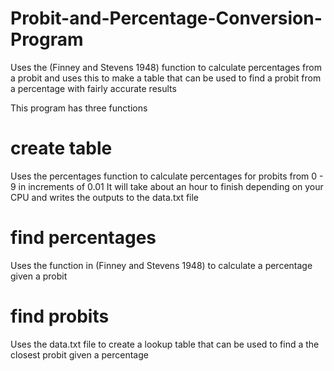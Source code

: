 # Probit-and-Percentage-Conversion-Program
Uses the (Finney and Stevens 1948) function to calculate percentages from a probit and uses this to make a table that can be used to find a probit from a percentage with fairly accurate results

This program has three functions
# create table
Uses the percentages function to calculate percentages for probits from 0 - 9 in increments of 0.01
It will take about an hour to finish depending on your CPU and writes the outputs to the data.txt file

# find percentages
Uses the function in (Finney and Stevens 1948) to calculate a percentage given a probit

# find probits
Uses the data.txt file to create a lookup table that can be used to find a the closest probit given a percentage
